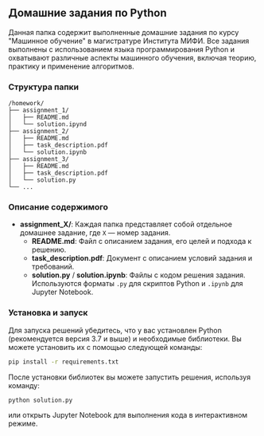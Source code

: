 ## Домашние задания по Python

Данная папка содержит выполненные домашние задания по курсу "Машинное обучение" в магистратуре Института МИФИ. Все задания выполнены с использованием языка программирования Python и охватывают различные аспекты машинного обучения, включая теорию, практику и применение алгоритмов.

### Структура папки

```
/homework/
├── assignment_1/
│   ├── README.md
│   └── solution.ipynd
├── assignment_2/
│   ├── README.md
│   ├── task_description.pdf
│   └── solution.ipynb
├── assignment_3/
│   ├── README.md
│   ├── task_description.pdf
│   └── solution.py
└── ...
```

### Описание содержимого

- **assignment_X/**: Каждая папка представляет собой отдельное домашнее задание, где `X` — номер задания.
  - **README.md**: Файл с описанием задания, его целей и подхода к решению.
  - **task_description.pdf**: Документ с описанием условий задания и требований.
  - **solution.py** / **solution.ipynb**: Файлы с кодом решения задания. Используются форматы `.py` для скриптов Python и `.ipynb` для Jupyter Notebook.

### Установка и запуск

Для запуска решений убедитесь, что у вас установлен Python (рекомендуется версия 3.7 и выше) и необходимые библиотеки. Вы можете установить их с помощью следующей команды:

```bash
pip install -r requirements.txt
```

После установки библиотек вы можете запустить решения, используя команду:

```bash
python solution.py
```

или открыть Jupyter Notebook для выполнения кода в интерактивном режиме.